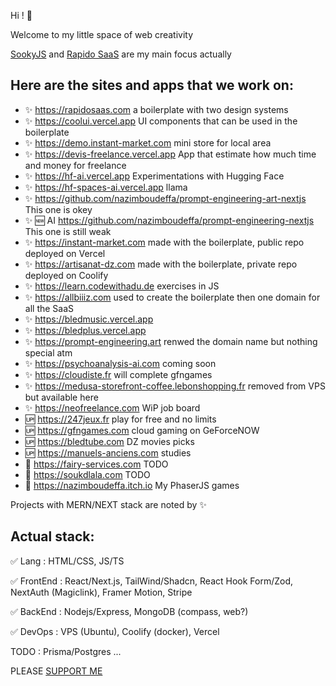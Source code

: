 Hi ! 👋

Welcome to my little space of web creativity

[SookyJS](https://github.com/sookyjs) and [Rapido SaaS](https://github.com/rapidosaas) are my main focus actually

Here are the sites and apps that we work on:
--
- :sparkles: https://rapidosaas.com a boilerplate with two design systems
- :sparkles: https://coolui.vercel.app UI components that can be used in the boilerplate
- :sparkles: https://demo.instant-market.com mini store for local area
- :sparkles: https://devis-freelance.vercel.app App that estimate how much time and money for freelance
- :sparkles: https://hf-ai.vercel.app Experimentations with Hugging Face
- :sparkles: https://hf-spaces-ai.vercel.app llama
- :sparkles: https://github.com/nazimboudeffa/prompt-engineering-art-nextjs This one is okey
- :sparkles: :new: AI https://github.com/nazimboudeffa/prompt-engineering-nextjs This one is still weak
- :sparkles: https://instant-market.com made with the boilerplate, public repo deployed on Vercel
- :sparkles: https://artisanat-dz.com made with the boilerplate, private repo deployed on Coolify
- :sparkles: https://learn.codewithadu.de exercises in JS
- :sparkles: https://allbiiiz.com used to create the boilerplate then one domain for all the SaaS
- :sparkles: https://bledmusic.vercel.app
- :sparkles: https://bledplus.vercel.app
- :sparkles: https://prompt-engineering.art renwed the domain name but nothing special atm
- :sparkles: https://psychoanalysis-ai.com coming soon
- :sparkles: https://cloudiste.fr will complete gfngames
- :sparkles: https://medusa-storefront-coffee.lebonshopping.fr removed from VPS but available here
- :sparkles: https://neofreelance.com WiP job board
- :up: https://247jeux.fr play for free and no limits
- :up: https://gfngames.com cloud gaming on GeForceNOW
- :up: https://bledtube.com DZ movies picks
- :up: https://manuels-anciens.com studies
- :large_blue_diamond: https://fairy-services.com TODO
- :large_blue_diamond: https://soukdlala.com TODO
- :gun: https://nazimboudeffa.itch.io My PhaserJS games

Projects with MERN/NEXT stack are noted by :sparkles:

Actual stack:
---

:white_check_mark: Lang : HTML/CSS, JS/TS

:white_check_mark: FrontEnd : React/Next.js, TailWind/Shadcn, React Hook Form/Zod, NextAuth (Magiclink), Framer Motion, Stripe

:white_check_mark: BackEnd : Nodejs/Express, MongoDB (compass, web?)

:white_check_mark: DevOps : VPS (Ubuntu), Coolify (docker), Vercel

TODO : Prisma/Postgres ...

PLEASE [SUPPORT ME](https://github.com/nazimboudeffa/nazimboudeffa/blob/main/README-more.md)
